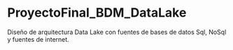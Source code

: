 # ProyectoFinal_BDM_DataLake
Diseño de arquitectura Data Lake con fuentes de bases de datos Sql, NoSql y fuentes de internet.

